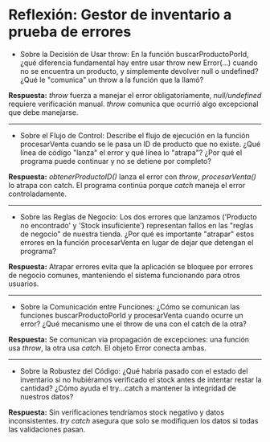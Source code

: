 # Reflexión: Gestor de inventario a prueba de errores


- Sobre la Decisión de Usar throw: En la función buscarProductoPorId, ¿qué diferencia fundamental hay entre usar throw new Error(...) cuando no se encuentra un producto, y simplemente devolver null o undefined? ¿Qué le "comunica" un throw a la función que la llamó?

**Respuesta:**
*throw* fuerza a manejar el error obligatoriamente, *null/undefined* requiere verificación manual. *throw* comunica que ocurrió algo excepcional que debe manejarse.

---

- Sobre el Flujo de Control: Describe el flujo de ejecución en la función procesarVenta cuando se le pasa un ID de producto que no existe. ¿Qué línea de código "lanza" el error y qué línea lo "atrapa"? ¿Por qué el programa puede continuar y no se detiene por completo?

**Respuesta:**
*obtenerProductoID()* lanza el error con *throw*, *procesarVenta()* lo atrapa con catch. El programa continúa porque *catch* maneja el error controladamente.

---

- Sobre las Reglas de Negocio: Los dos errores que lanzamos ('Producto no encontrado' y 'Stock insuficiente') representan fallos en las "reglas de negocio" de nuestra tienda. ¿Por qué es importante "atrapar" estos errores en la función procesarVenta en lugar de dejar que detengan el programa?

**Respuesta:**
Atrapar errores evita que la aplicación se bloquee por errores de negocio comunes, manteniendo el sistema funcionando para otros usuarios.

---

- Sobre la Comunicación entre Funciones: ¿Cómo se comunican las funciones buscarProductoPorId y procesarVenta cuando ocurre un error? ¿Qué mecanismo une el throw de una con el catch de la otra?

**Respuesta:**
Se comunican via propagación de excepciones: una función usa *throw*, la otra usa *catch*. El objeto Error conecta ambas.

---

- Sobre la Robustez del Código: ¿Qué habría pasado con el estado del inventario si no hubiéramos verificado el stock antes de intentar restar la cantidad? ¿Cómo ayuda el try...catch a mantener la integridad de nuestros datos?

**Respuesta:**
Sin verificaciones tendríamos stock negativo y datos inconsistentes. *try catch* asegura que solo se modifiquen los datos si todas las validaciones pasan.

